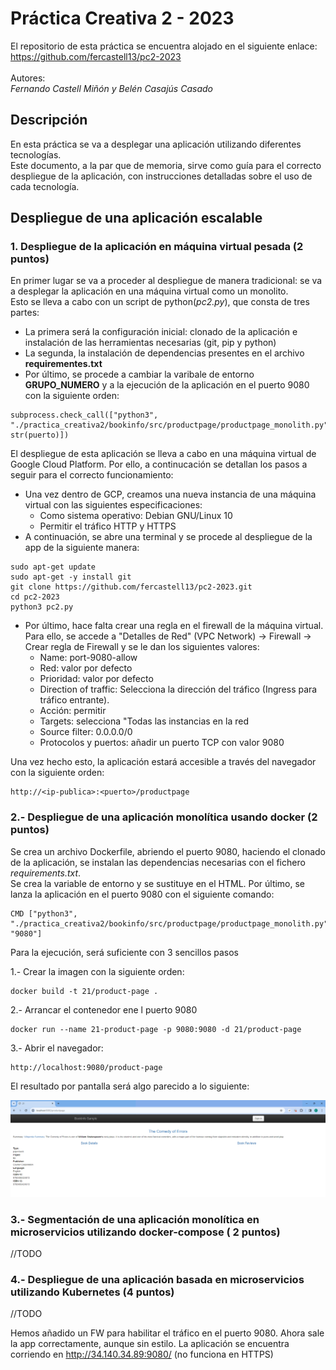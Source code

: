# Práctica Creativa 2 - 2023

El repositorio de esta práctica se encuentra alojado en el siguiente enlace: https://github.com/fercastell13/pc2-2023<br/><br/>
Autores:<br/>
*Fernando Castell Miñón y Belén Casajús Casado*

## Descripción
En esta práctica se va a desplegar una aplicación utilizando diferentes tecnologías.<br/>
Este documento, a la par que de memoria, sirve como guía para el correcto despliegue de la aplicación, con instrucciones detalladas sobre el uso de cada tecnología.

## Despliegue de una aplicación escalable

### 1. Despliegue de la aplicación en máquina virtual pesada (2 puntos)
En primer lugar se va a proceder al despliegue de manera tradicional: se va a desplegar la aplicación en una máquina virtual como un monolito.<br/>
Esto se lleva a cabo con un script de python(*pc2.py*), que consta de tres partes:<br/>
- La primera será la configuración inicial: clonado de la aplicación e instalación de las herramientas necesarias (git, pip y python)
- La segunda, la instalación de dependencias presentes en el archivo **requirementes.txt**
- Por último, se procede a cambiar la varibale de entorno **GRUPO_NUMERO** y a la ejecución de la aplicación en el puerto 9080 con la siguiente orden:
~~~
subprocess.check_call(["python3", "./practica_creativa2/bookinfo/src/productpage/productpage_monolith.py", str(puerto)])
~~~

El despliegue de esta aplicación se lleva a cabo en una máquina virtual de Google Cloud Platform. Por ello, a continucación se detallan los pasos a seguir para el correcto funcionamiento:
- Una vez dentro de GCP, creamos una nueva instancia de una máquina virtual con las siguientes especificaciones:
    - Como sistema operativo: Debian GNU/Linux 10
    - Permitir el tráfico HTTP y HTTPS
- A continuación, se abre una terminal y se procede al despliegue de la app de la siguiente manera:
~~~
sudo apt-get update
sudo apt-get -y install git
git clone https://github.com/fercastell13/pc2-2023.git
cd pc2-2023
python3 pc2.py
~~~

- Por último, hace falta crear una regla en el firewall de la máquina virtual. Para ello, se accede a "Detalles de Red" (VPC Network) -> Firewall -> Crear regla de Firewall y se le dan los siguientes valores:
    - Name: port-9080-allow
    - Red: valor por defecto
    - Prioridad: valor por defecto
    - Direction of traffic: Selecciona la dirección del tráfico (Ingress para tráfico entrante).
    - Acción: permitir
    - Targets: selecciona "Todas las instancias en la red
    - Source filter: 0.0.0.0/0
    - Protocolos y puertos: añadir un puerto TCP con valor 9080

Una vez hecho esto, la aplicación estará accesible a través del navegador con la siguiente orden:
~~~
http://<ip-publica>:<puerto>/productpage
~~~

### 2.- Despliegue de una aplicación monolítica usando docker (2 puntos)


Se crea un archivo Dockerfile, abriendo el puerto 9080, haciendo el clonado de la aplicación, se instalan las dependencias necesarias con el fichero *requirements.txt*.<br/>
Se crea la variable de entorno y se sustituye en el HTML.
Por último, se lanza la aplicación en el puerto 9080 con el siguiente comando:
~~~
CMD ["python3", "./practica_creativa2/bookinfo/src/productpage/productpage_monolith.py", "9080"]

~~~


Para la ejecución, será suficiente con 3 sencillos pasos

1.- Crear la imagen con la siguiente orden:
~~~
docker build -t 21/product-page .
~~~
2.- Arrancar el contenedor ene l puerto 9080
~~~
docker run --name 21-product-page -p 9080:9080 -d 21/product-page
~~~

3.- Abrir el navegador:
~~~
http://localhost:9080/product-page
~~~

El resultado por pantalla será algo parecido a lo siguiente:<br>

![Imagen del despliegue de Docker](./images/image.png)

### 3.- Segmentación de una aplicación monolítica en microservicios utilizando docker-compose ( 2 puntos)
//TODO

### 4.- Despliegue de una aplicación basada en microservicios utilizando Kubernetes (4 puntos)
//TODO


Hemos añadido un FW para habilitar el tráfico en el puerto 9080. Ahora sale la app correctamente, aunque sin estilo.
La aplicación se encuentra corriendo en http://34.140.34.89:9080/ (no funciona en HTTPS)

